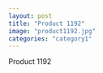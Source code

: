 ```yaml
---
layout: post
title: "Product 1192"
image: "product1192.jpg"
categories: "category1"
---
```

Product 1192
